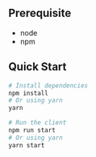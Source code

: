 ## Prerequisite
* node
* npm

## Quick Start

``` bash
# Install dependencies
npm install
# Or using yarn
yarn

# Run the client
npm run start
# Or using yarn
yarn start

```